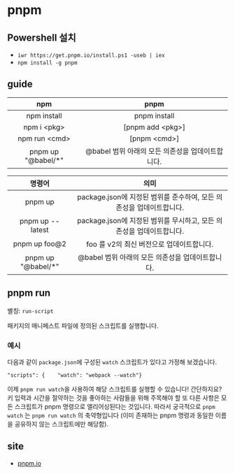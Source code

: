 # pnpm

## Powershell 설치

* ```iwr https://get.pnpm.io/install.ps1 -useb | iex```
* ```npm install -g pnpm```

## guide

|         npm        |                       pnpm                       |
|:------------------:|:------------------------------------------------:|
| npm install        | pnpm install                                     |
| npm i &lt;pkg&gt;        | [pnpm add &lt;pkg&gt;]                                 |
| npm run &lt;cmd&gt;      | [pnpm &lt;cmd&gt;]                                     |
| pnpm up &quot;@babel/*&quot; | @babel 범위 아래의 모든 의존성을 업데이트합니다. |

|       명령어       |                                 의미                                 |
|:------------------:|:--------------------------------------------------------------------:|
| pnpm up            | package.json에 지정된 범위를 준수하여, 모든 의존성을 업데이트합니다. |
| pnpm up --latest   | package.json에 지정된 범위를 무시하고, 모든 의존성을 업데이트합니다. |
| pnpm up foo@2      | foo 를 v2의 최신 버전으로 업데이트합니다.                            |
| pnpm up "@babel/*" | @babel 범위 아래의 모든 의존성을 업데이트합니다.                     |

## pnpm run

별칭: `run-script`

패키지의 매니페스트 파일에 정의된 스크립트를 실행합니다.

### 예시[​](#예시 "Direct link to 예시")

다음과 같이 `package.json`에 구성된 `watch` 스크립트가 있다고 가정해 보겠습니다.

    "scripts": {    "watch": "webpack --watch"}

이제 `pnpm run watch`을 사용하여 해당 스크립트를 실행할 수 있습니다! 간단하지요? 키 입력과 시간을 절약하는 것을 좋아하는 사람들을 위해 주목해야 할 또 다른 사항은 모든 스크립트가 pnpm 명령으로 앨리어싱된다는 것입니다. 따라서 궁극적으로 `pnpm watch` 는 `pnpm run watch` 의 축약형입니다 (이미 존재하는 pnpm 명령과 동일한 이름을 공유하지 않는 스크립트에만 해당함).

## site

* [pnpm.io](https://pnpm.io/ko/installation)

